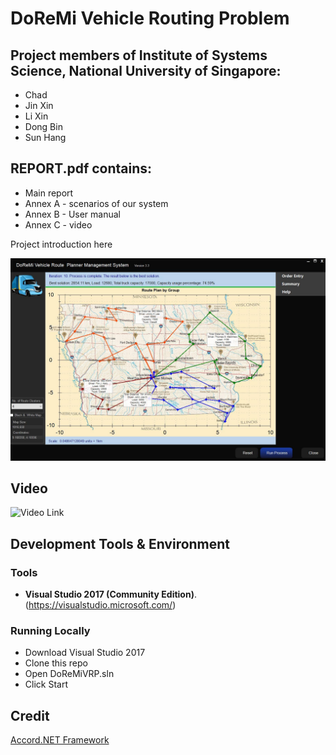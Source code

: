 # DoReMi Vehicle Routing Problem

## Project members of Institute of Systems Science, National University of Singapore:
* Chad
* Jin Xin
* Li Xin
* Dong Bin
* Sun Hang

## REPORT.pdf contains:
* Main report
* Annex A - scenarios of our system
* Annex B - User manual
* Annex C - video

Project introduction here

![DoReMi Vehicle Routing Problem](SystemCode/doc/DoReMiVRP.jpg)

## Video
![Video Link](https://youtu.be/ogLJWlWqs0M)

## Development Tools & Environment
### Tools
- **Visual Studio 2017 (Community Edition)**. (https://visualstudio.microsoft.com/) 

### Running Locally
* Download Visual Studio 2017
* Clone this repo
* Open DoReMiVRP.sln
* Click Start

## Credit
[Accord.NET Framework](http://accord-framework.net/)
